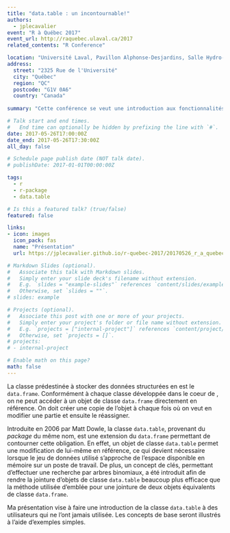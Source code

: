 ```yaml
---
title: "data.table : un incontournable!"
authors:
  - jplecavalier
event: "R à Québec 2017"
event_url: http://raquebec.ulaval.ca/2017
related_contents: "R Conference"

location: "Université Laval, Pavillon Alphonse-Desjardins, Salle Hydro-Québec"
address:
  street: "2325 Rue de l'Université"
  city: "Québec"
  region: "QC"
  postcode: "G1V 0A6"
  country: "Canada"
  
summary: "Cette conférence se veut une introduction aux fonctionnalités de base du package data.table."

# Talk start and end times.
#   End time can optionally be hidden by prefixing the line with `#`.
date: 2017-05-26T17:00:00Z
date_end: 2017-05-26T17:30:00Z
all_day: false

# Schedule page publish date (NOT talk date).
# publishDate: 2017-01-01T00:00:00Z

tags:
  - r
  - r-package
  - data.table

# Is this a featured talk? (true/false)
featured: false

links:
- icon: images
  icon_pack: fas
  name: "Présentation"
  url: https://jplecavalier.github.io/r-quebec-2017/20170526_r_a_quebec.html

# Markdown Slides (optional).
#   Associate this talk with Markdown slides.
#   Simply enter your slide deck's filename without extension.
#   E.g. `slides = "example-slides"` references `content/slides/example-slides.md`.
#   Otherwise, set `slides = ""`.
# slides: example

# Projects (optional).
#   Associate this post with one or more of your projects.
#   Simply enter your project's folder or file name without extension.
#   E.g. `projects = ["internal-project"]` references `content/project/deep-learning/index.md`.
#   Otherwise, set `projects = []`.
# projects:
# - internal-project

# Enable math on this page?
math: false
---
```


La classe prédestinée à stocker des données structurées en <i class="fab fa-r-project"></i> est le `data.frame`. Conformément à chaque classe développée dans
le coeur de <i class="fab fa-r-project"></i>, on ne peut accéder à un objet de classe `data.frame` directement en référence. On doit créer une copie de l’objet
à chaque fois où on veut en modifier une partie et ensuite le réassigner.

Introduite en 2006 par Matt Dowle, la classe `data.table`, provenant du *package* du même nom, est une extension du `data.frame` permettant de contourner cette
obligation. En effet, un objet de classe `data.table` permet une modification de lui-même en référence, ce qui devient nécessaire lorsque le jeu de données
utilisé s’approche de l’espace disponible en mémoire sur un poste de travail. De plus, un concept de clés, permettant d’effectuer une recherche par arbres
binomiaux, a été introduit afin de rendre la jointure d’objets de classe `data.table` beaucoup plus efficace que la méthode utilisée d’emblée pour une jointure
de deux objets équivalents de classe `data.frame`.

Ma présentation vise à faire une introduction de la classe `data.table` à des utilisateurs qui ne l’ont jamais utilisée. Les concepts de base seront illustrés
à l’aide d’exemples simples.
